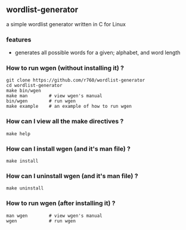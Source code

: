 ## wordlist-generator
a simple wordlist generator written in C for Linux

### features
- generates all possible words for a given; alphabet, and word length

### How to run wgen (without installing it) ?
```
git clone https://github.com/r760/wordlist-generator
cd wordlist-generator
make bin/wgen
make man        # view wgen's manual
bin/wgen        # run wgen
make example    # an example of how to run wgen
```

### How can I view all the make directives ?
```
make help
```

### How can I install wgen (and it's man file) ?
```
make install
```

### How can I uninstall wgen (and it's man file) ?
```
make uninstall
```

### How to run wgen (after installing it) ?
```
man wgen        # view wgen's manual
wgen            # run wgen
```
